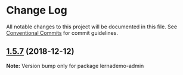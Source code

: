 # Change Log

All notable changes to this project will be documented in this file.
See [Conventional Commits](https://conventionalcommits.org) for commit guidelines.

## [1.5.7](https://github.com/mengqinghui2013/lernademo/compare/lernademo-admin@1.5.6...lernademo-admin@1.5.7) (2018-12-12)

**Note:** Version bump only for package lernademo-admin
